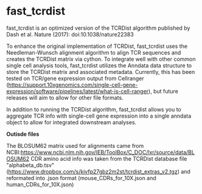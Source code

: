 # fast_tcrdist

fast_tcrdist is an optimized version of the TCRDist algorithm published by Dash et al. Nature (2017): doi:10.1038/nature22383

To enhance the original implementation of TCRDist, fast_tcrdist uses the Needleman-Wunsch alignment algorithm to align TCR sequences
and creates the TCRDist matrix via cython.  To integrate well with other common single cell analysis tools, fast_tcrdist utilizes
the Anndata data structure to store the TCRDist matrix and associated metadata.  Currently, this has been tested on TCR/gene expression
output from Cellranger (https://support.10xgenomics.com/single-cell-gene-expression/software/pipelines/latest/what-is-cell-ranger), but 
future releases will aim to allow for other file formats.

In addition to running the TCRDist algorithm, fast_tcrdist allows you to aggregate TCR info with single-cell gene expression into a single
anndata object to allow for integrated downstream analyses.

**Outisde files**

The BLOSUM62 matrix used for alignments came from NCBI:https://www.ncbi.nlm.nih.gov/IEB/ToolBox/C_DOC/lxr/source/data/BLOSUM62
CDR amino acid info was taken from the TCRDist database file "alphabeta_db.tsv" (https://www.dropbox.com/s/kivfp27gbz2m2st/tcrdist_extras_v2.tgz)
and reformated into .json format (mouse_CDRs_for_10X.json and human_CDRs_for_10X.json)